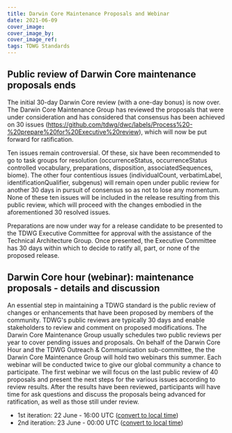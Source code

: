 ```yaml
---
title: Darwin Core Maintenance Proposals and Webinar
date: 2021-06-09
cover_image: 
cover_image_by: 
cover_image_ref: 
tags: TDWG Standards
---
```


## Public review of Darwin Core maintenance proposals ends

The initial 30-day Darwin Core review (with a one-day bonus) is now over. The Darwin Core Maintenance Group has reviewed the proposals that were under consideration and has considered that consensus has been achieved on 30 issues (https://github.com/tdwg/dwc/labels/Process%20-%20prepare%20for%20Executive%20review), which will now be put forward for ratification.

Ten issues remain controversial. Of these, six have been recommended to go to task groups for resolution (occurrenceStatus, occurrenceStatus controlled vocabulary, preparations, disposition, associatedSequences, biome). The other four contentious issues (individualCount, verbatimLabel, identificationQualifier, subgenus) will remain open under public review for another 30 days in pursuit of consensus so as not to lose any momentum. None of these ten issues will be included in the release resulting from this public review, which will proceed with the changes embodied in the aforementioned 30 resolved issues.

Preparations are now under way for a release candidate to be presented to the TDWG Executive Committee for approval with the assistance of the Technical Architecture Group. Once presented, the Executive Committee has 30 days within which to decide to ratify all, part, or none of the proposed release.


## Darwin Core hour (webinar): maintenance proposals - details and discussion

An essential step in maintaining a TDWG standard is the public review of changes or enhancements that have been proposed by members of the community. TDWG's public reviews are typically 30 days and enable stakeholders to review and comment on proposed modifications. The Darwin Core Maintenance Group usually schedules two public reviews per year to cover pending issues and proposals. On behalf of the Darwin Core Hour and the TDWG Outreach & Communication sub-committee, the the Darwin Core Maintenance Group will hold two webinars this summer. Each webinar will be conducted twice to give our global community a chance to participate. The first webinar we will focus on the last public review of 40 proposals and present the next steps for the various issues according to review results. After the results have been reviewed, participants will have time for ask questions and discuss the proposals being advanced for ratification, as well as those still under review.  

 * 1st iteration:  22 June - 16:00 UTC ([convert to local time](https://www.timeanddate.com/worldclock/fixedtime.html?msg=Darwin+Core+Hour%2C+Summer+2021+%231a&iso=20210622T16&p1=1440))
 * 2nd iteration:  23 June - 00:00 UTC ([convert to local time](https://www.timeanddate.com/worldclock/fixedtime.html?msg=Darwin+Core+Hour%2C+Summer+2021+%231b&iso=20210623T00&p1=1440))
